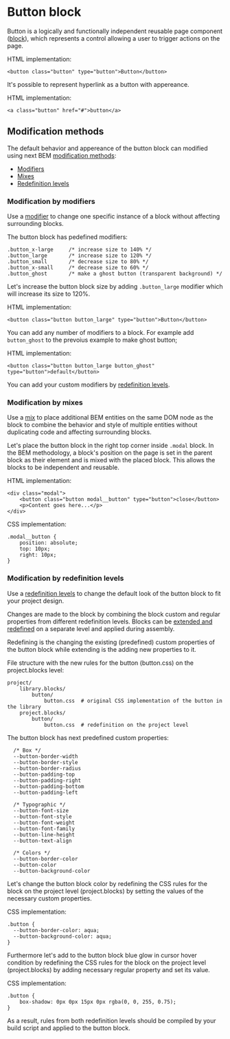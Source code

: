 <link rel="stylesheet" href="button.css">
<link rel="stylesheet" href="button_x-large.css">
<link rel="stylesheet" href="button_large.css">
<link rel="stylesheet" href="button_small.css">
<link rel="stylesheet" href="button_x-small.css">
<link rel="stylesheet" href="button_ghost.css">

# Button block

Button is a logically and functionally independent reusable page component ([block](https://en.bem.info/methodology/key-concepts/#block)), which represents a control allowing a user to trigger actions on the page.

HTML implementation:

```
<button class="button" type="button">Button</button>
```

It's possible to represent hyperlink as a button with appereance.

HTML implementation:

```
<a class="button" href="#">button</a>
```

## Modification methods

The default behavior and appereance of the button block can modified using next BEM [modification methods](https://en.bem.info/methodology/block-modification/):

*   [Modifiers](https://en.bem.info/methodology/block-modification/#using-a-modifier-to-change-a-block)
*   [Mixes](https://en.bem.info/methodology/block-modification/#using-a-mix-to-change-a-block)
*   [Redefinition levels](https://en.bem.info/methodology/block-modification/#using-redefinition-levels-to-change-a-block)

### Modification by modifiers

Use a [modifier](https://en.bem.info/methodology/block-modification/#using-a-modifier-to-change-a-block) to change one specific instance of a block without affecting surrounding blocks.

The button block has pedefined modifiers:

```
.button_x-large     /* increase size to 140% */
.button_large       /* increase size to 120% */
.button_small       /* decrease size to 80% */
.button_x-small     /* decrease size to 60% */
.button_ghost       /* make a ghost button (transparent background) */
```

Let's increase the button block size by adding `.button_large` modifier which will increase its size to 120%.

HTML implementation:

```
<button class="button button_large" type="button">Button</button>
```

You can add any number of modifiers to a block. For example add `button_ghost` to the prevoius example to make ghost button;

HTML implementation:

```
<button class="button button_large button_ghost" type="button">default</button>
```

You can add your custom modifiers by [redefinition levels](#Modification%20by%20redefinition%20levels).

### Modification by mixes

Use a [mix](https://en.bem.info/methodology/block-modification/#using-a-mix-to-change-a-block) to place additional BEM entities on the same DOM node as the block to combine the behavior and style of multiple entities without duplicating code and affecting surrounding blocks.

Let's place the button block in the right top corner inside `.modal` block. In the BEM methodology, a block's position on the page is set in the parent block as their element and is mixed with the placed block. This allows the blocks to be independent and reusable.

HTML implementation:

```
<div class="modal">
    <button class="button modal__button" type="button">close</button>
    <p>Content goes here...</p>
</div>
```

CSS implementation:

```
.modal__button {
    position: absolute;
    top: 10px;
    right: 10px;
}
```

### Modification by redefinition levels

Use a [redefinition levels](https://ru.bem.info/methodology/redefinition-levels) to change the default look of the button block to fit your project design.

Changes are made to the block by combining the block custom and regular properties from different redefinition levels. Blocks can be [extended and redefined](https://en.bem.info/methodology/redefinition-levels/#changing-the-block-implementation) on a separate level and applied during assembly.

Redefining is the changing the existing (predefined) custom properties of the button block while extending is the adding new properties to it.

File structure with the new rules for the button (button.css) on the project.blocks level:

```
project/
    library.blocks/
        button/
            button.css  # original CSS implementation of the button in the library
    project.blocks/
        button/
            button.css  # redefinition on the project level
```

The button block has next predefined custom properties:

```
  /* Box */
  --button-border-width
  --button-border-style
  --button-border-radius
  --button-padding-top
  --button-padding-right
  --button-padding-bottom
  --button-padding-left

  /* Typographic */
  --button-font-size
  --button-font-style
  --button-font-weight
  --button-font-family
  --button-line-height
  --button-text-align

  /* Colors */
  --button-border-color
  --button-color
  --button-background-color
```

Let's change the button block color by redefining the CSS rules for the block on the project level (project.blocks) by setting the values of the necessary custom properties.

CSS implementation:

```
.button {
  --button-border-color: aqua;
  --button-background-color: aqua;
}
```

Furthermore let's add to the button block blue glow in cursor hover condition by redefining the CSS rules for the block on the project level (project.blocks) by adding necessary regular property and set its value.

CSS implementation:

```
.button {
    box-shadow: 0px 0px 15px 0px rgba(0, 0, 255, 0.75);
}
```

As a result, rules from both redefinition levels should be compiled by your build script and applied to the button block.
